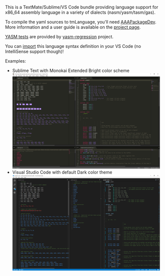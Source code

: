 This is a TextMate/Sublime/VS Code bundle providing language support for x86_64 assembly language in a variety of dialects (nasm/yasm/tasm/gas).

To compile the yaml sources to tmLanguage, you'll need [AAAPackageDev](https://packagecontrol.io/packages/AAAPackageDev).
More information and a user guide is available on the [project page](https://github.com/SublimeText/AAAPackageDev).

[YASM tests](Tests/yasm-regression) are provided by [yasm-regression](https://github.com/yasm/yasm-regression) project.

You can [import](https://code.visualstudio.com/updates/#_customization-adding-language-colorization-bracket-matching) this language syntax definition in your VS Code (no IntelliSense support though)!

Examples:
* Sublime Text with Monokai Extended Bright color scheme
  ![Sublime Text with Monokai Extended Bright color scheme](./Screenshots/Sublime%20Text%203%20-%20Monokai%20Extended%20Bright.png?raw=true)
* Visual Studio Code with default Dark color theme
  ![Visual Studio Code with default Dark color theme](./Screenshots/Visual%20Studio%20Code%20-%20Dark.png?raw=true)
